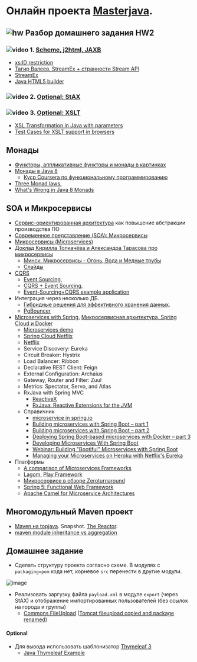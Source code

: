 # Онлайн проекта  <a href="https://github.com/JavaWebinar/masterjava">Masterjava</a>.

## ![hw](https://cloud.githubusercontent.com/assets/13649199/13672719/09593080-e6e7-11e5-81d1-5cb629c438ca.png) Разбор домашнего задания HW2
### ![video](https://cloud.githubusercontent.com/assets/13649199/13672715/06dbc6ce-e6e7-11e5-81a9-04fbddb9e488.png) 1. <a href="https://drive.google.com/open?id=0B9Ye2auQ_NsFRFpzemZ0OHp3SUE">Scheme, j2html, JAXB</a>
- <a href="http://stackoverflow.com/questions/1631396/what-is-an-xsncname-type-and-when-should-it-be-used">xs:ID restriction</a>
- <a href="https://www.youtube.com/watch?v=hxL5HejbvgE">Тагир Валеев. StreamEx + странности Stream API</a>  
- <a href="https://github.com/amaembo/streamex">StreamEx</a>  
- <a href="http://j2html.com/">Java HTML5 builder</a>  

### ![video](https://cloud.githubusercontent.com/assets/13649199/13672715/06dbc6ce-e6e7-11e5-81a9-04fbddb9e488.png) 2. <a href="https://drive.google.com/open?id=0B9Ye2auQ_NsFZ3JzdFpOekliVjA">Optional: StAX</a> 
### ![video](https://cloud.githubusercontent.com/assets/13649199/13672715/06dbc6ce-e6e7-11e5-81a9-04fbddb9e488.png) 3. <a href="https://drive.google.com/open?id=0B9Ye2auQ_NsFNEMzQTMtZGtZWEk">Optional: XSLT</a>
- <a href="http://stackoverflow.com/questions/1667454/xsl-transformation-in-java-with-parameters">XSL Transformation in Java with parameters</a>  
- <a href="https://greenbytes.de/tech/tc/xslt/">Test Cases for XSLT support in browsers</a>  

## Монады
- <a href="https://habrahabr.ru/post/183150/"> Функторы, аппликативные функторы и монады в картинках</a>
- <a href="https://habrahabr.ru/company/cit/blog/262055/">Монады в Java 8</a>
  - <a href="https://www.coursera.org/specializations/scala">Куср Сoursera по функциональному программированию</a>
- <a href="http://stackoverflow.com/a/19932439/548473">Three Monad laws.</a>
- <a href="https://dzone.com/articles/whats-wrong-java-8-part-iv">What's Wrong in Java 8 Monads</a>

## SOA и Микросервисы
 - <a href="http://ru.wikipedia.org/wiki/Сервис-ориентированная_архитектура">Сервис-ориентированная архитектура</a> как повышение абстракции производства ПО
 - <a href="https://ru.wikipedia.org/wiki/Микросервисы">Современное представление (SOA): Микросервисы</a>
 - <a href="http://habrahabr.ru/post/249183/">Микросервисы (Microservices)</a> 
 - <a href="https://habrahabr.ru/company/jugru/blog/272009/">Доклад Кирилла Толкачёва и Александра Тарасова про микросервисы</a>
   - <a href="https://www.youtube.com/watch?v=ULppXf2ZWRM">Минск: Микросервисы - Огонь, Вода и Медные трубы</a>
   - <a href="http://www.slideshare.net/kirilltolkachev7/java-day-minsk-2016-keynote-about-microservices-in-real-world?qid=6f50c48c-f17f-4431-b977-df4a8575d65f">Слайды</a>
 - <a href="http://cqrs.nu/">CQRS</a>  
    - <a href="https://habrahabr.ru/post/178259/">Event Sourcing</a>, 
    - <a href="https://habrahabr.ru/post/146429/">CQRS + Event Sourcing</a>, 
    - <a href="https://github.com/cer/event-sourcing-examples">Event-Sourcing+CQRS example application</a>
 - Интеграция через несколько ДБ. 
    - <a href="https://www.youtube.com/watch?v=15Xvq6xBcGI">Гибридные решения для эффективного хранения данных</a>.
    - <a href="http://evtuhovich.ru/blog/2012/02/12/pgbouncer/">PgBouncer</a>
 - <a href="https://spring.io/blog/2015/07/14/microservices-with-spring">Microservices with Spring</a>, <a href="https://habrahabr.ru/post/280786/">Микросервисная архитектура, Spring Cloud и Docker</a>
    - <a href="https://github.com/paulc4/microservices-demo">Microservices demo</a>
    - <a href="http://cloud.spring.io/spring-cloud-netflix/spring-cloud-netflix.html">Spring Cloud Netflix</a>
    - <a href="https://ru.wikipedia.org/wiki/Netflix">Netflix</a>
    - Service Discovery: Eureka
    - Circuit Breaker: Hystrix
    - Load Balancer: Ribbon
    - Declarative REST Client: Feign
    - External Configuration: Archaius
    - Gateway, Router and Filter: Zuul
    - Metrics: Spectator, Servo, and Atlas
    - RxJava with Spring MVC
      - <a href="http://reactivex.io/intro.html">ReactiveX</a>
      - <a href="https://github.com/ReactiveX/RxJava">RxJava: Reactive Extensions for the JVM</a>
   - Справичник
      - <a href="https://spring.io/search?q=microservice">microservice in spring.io</a>
      - <a href="http://plainoldobjects.com/2014/04/01/building-microservices-with-spring-boot-part1/">Building microservices with Spring Boot – part 1</a>
      - <a href="http://plainoldobjects.com/2014/05/05/building-microservices-with-spring-boot-part-2/">Building microservices with Spring Boot – part 2</a>
      - <a href="http://plainoldobjects.com/2014/11/16/deploying-spring-boot-based-microservices-with-docker/">Deploying Spring Boot-based microservices with Docker – part 3</a>
      - <a href="https://github.com/livelessons-spring/building-microservices">Developing Microservices With Spring Boot</a>
      - <a href="http://www.youtube.com/watch?v=VPtlZLdm7Nc&list=PLgGXSWYM2FpNmY5a1MuomSvvovSWHWoAR">Webinar: Building "Bootiful" Microservices with Spring Boot</a>
      - <a href="https://blog.heroku.com/archives/2015/3/3/managing_your_microservices_on_heroku_with_netflix_s_eureka">Managing your Microservices on Heroku with Netflix's Eureka</a> 
 - Платформы
     - <a href="https://cdelmas.github.io/2015/11/01/A-comparison-of-Microservices-Frameworks.html">A comparison of Microservices Frameworks</a>
     - <a href="https://www.lightbend.com/lagom">Lagom</a>, <a href="https://playframework.com/">Play Framework</a>
     - <a href="http://zeroturnaround.com/rebellabs/java-tools-and-technologies-landscape-2016/">Микросервисе в обзоре Zeroturnaround</a>
     - <a href="https://dzone.com/articles/new-in-spring-5-functional-web-framework">Spring 5: Functional Web Framework</a>
     - <a href="http://www.ofbizian.com/2014/09/camel-microservices.html">Apache Camel for Micro­service Architectures</a>
     
## Многомодульный Maven проект
- <a href="https://github.com/JavaWebinar/topjava08/blob/doc/doc/lesson01.md#-4-maven">Maven на topjava</a>. Snapshot. <a href="http://maven.apache.org/guides/mini/guide-multiple-modules.html">The Reactor</a>.
- <a href="http://stackoverflow.com/questions/17482320/maven-module-inheritance-vs-aggregation">maven module inheritance vs aggregation</a>
   
## Домашнее задание
- Сделать структуру проекта согласно схеме. В модулях c `packaging=pom` кода нет, корневое `src` перенести в другие модули.

![image](https://cloud.githubusercontent.com/assets/13649199/19290595/15b51840-9019-11e6-86f4-e26a99dc9697.png)

- Реализовать заргузку файла `payload.xml` в модуле `export` (через StAX) и отображение импортированных пользователей (без ссылок на города и группы)
  - <a href="https://commons.apache.org/proper/commons-fileupload/">Commons FileUpload</a> (<a href="https://tomcat.apache.org/tomcat-8.0-doc/api/org/apache/tomcat/util/http/fileupload/package-summary.html">Tomcat fileupload copied and package renamed</a>)

#### Optional
- Для вывода использовать шаблонизатор <a href="http://www.thymeleaf.org/">Thymeleaf 3</a>
  - <a href="http://www.concretepage.com/thymeleaf/java-thymeleaf-example-getting-started-with-thymeleaf">Java Thymeleaf Example</a>
